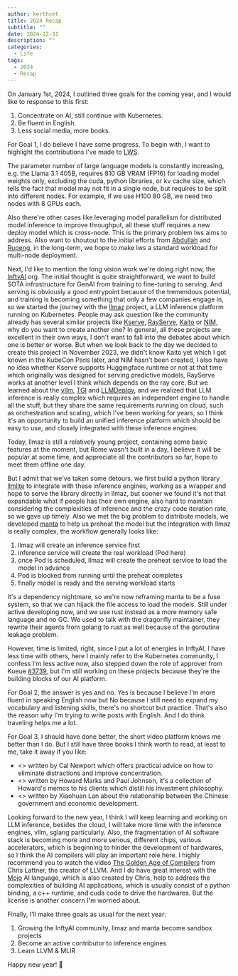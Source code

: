 ```yaml
---
author: kerthcet
title: 2024 Recap
subtitle: ""
date: 2024-12-31
description: ""
categories:
  - Life
tags:
  - 2024
  - Recap
---
```


On January 1st, 2024, I outlined three goals for the coming year,
and I would like to response to this first:

1. Concentrate on AI, still continue with Kubernetes.
2. Be fluent in English.
3. Less social media, more books.

For Goal 1, I do believe I have some progress. To begin with, I want to highlight
the contributions I've made to [LWS](https://github.com/kubernetes-sigs/lws).

The parameter number of large language models is constantly increasing, e.g. the Llama 3.1 405B, requires 810 GB VRAM (FP16) for loading model weights only, excluding the cuda, python libraries, or kv cache size, which tells the fact that model may not fit in a single node, but requires to be split into different nodes. For example, if we use H100 80 GB, we need two nodes with 8 GPUs each.

Also there're other cases like leveraging model parallelism for distributed model inference to improve throughput, all these stuff requires a new deploy model which is cross-node. This is the primary problem lws aims to address. Also want to shoutout to the initial efforts from [Abdullah](https://github.com/ahg-g) and [Rupeng](https://github.com/liurupeng), in the long-term, we hope to make lws a standard workload for multi-node deployment.

Next, I'd like to mention the long vision work we're doing right now, the [InftyAI](https://github.com/InftyAI) org. The initial thought is quite straightforward, we want to build SOTA infrastructure for GenAI from training to fine-tuning to serving. And serving is obviously a good entrypoint because of the tremendous potential, and training is becoming something that only a few companies engage in, so we started the journey with the [llmaz](https://github.com/InftyAI/llmaz) project, a LLM inference platform running on Kubernetes. People may ask question like the community already has several similar projects like [Kserve](https://github.com/kserve/kserve), [RayServe](https://github.com/ray-project/kuberay), [Kaito](https://github.com/kaito-project/kaito) or [NIM](https://github.com/NVIDIA/k8s-nim-operator), why do you want to create another one? In general, all these projects are excellent in their own ways, I don't want to fall into the debates about which one is better or worse. But when we look back to the day we decided to create this project in November 2023, we didn't know Kaito yet which I got known in the KubeCon Paris later, and NIM hasn't been created, I also have no idea whether Kserve supports Huggingface runtime or not at that time which originally was designed for serving predictive models, RayServe works at another level I think which depends on the ray core. But we learned about the [vllm](https://github.com/vllm-project/vllm), [TGI](https://github.com/huggingface/text-generation-inference) and [LLMDeploy](https://github.com/InternLM/lmdeploy), and we realized that LLM inference is really complex which requires an independent engine to handle all the stuff, but they share the same requirements running on cloud, such as orchestration and scaling, which I've been working for years, so I think it's an opportunity to build an unified inference platform which should be easy to use, and closely integrated with these inference engines.

Today, llmaz is still a relatively young project, containing some basic features at the moment, but Rome wasn't built in a day, I believe it will be popular at some time, and appreciate all the contributors so far, hope to meet them offline one day.

But I admit that we've taken some detours, we first build a python library [llmlite](https://github.com/InftyAI/llmlite) to integrate with these inference engines, working as a wrapper and hope to serve the library directly in llmaz, but sooner we found it's not that expandable what if people has their own engine, also hard to maintain considering the complexities of inference and the crazy code iteration rate, so we gave up timely. Also we met the big problem to distribute models, we developed [manta](https://github.com/InftyAI/Manta) to help us preheat the model but the integration with llmaz is really complex, the workflow generally looks like:
1. llmaz will create an inference service first
2. inference service will create the real workload (Pod here)
3. once Pod is scheduled, llmaz will create the preheat service to load the model in advance
4. Pod is blocked from running until the preheat completes
5. finally model is ready and the serving workload starts

It's a dependency nightmare, so we're now reframing manta to be a fuse system, so that we can hijack the file access to load the models. Still under active developing now, and we use rust instead as a more memory safe language and no GC. We used to talk with the dragonfly maintainer, they rewrite their agents from golang to rust as well because of the goroutine leakage problem.

However, time is limited, right, since I put a lot of energies in InftyAI, I have less time with others, here I mainly refer to the Kubernetes community, I confess I'm less active now, also stepped down the role of approver from Kueue [#3739](https://github.com/kubernetes-sigs/kueue/pull/3739), but I'm still working on these projects because they're the building blocks of our AI platform.

For Goal 2, the answer is yes and no. Yes is because I believe I'm more fluent in speaking English now but No because I still need to expand my vocabulary and listening skills, there's no shortcut but practice. That's also the reason why I'm trying to write posts with English. And I do think traveling helps me a lot.

For Goal 3, I should have done better, the short video platform knows me better than I do. But I still have three books I think worth to read, at least to me, take it away if you like:

- <<Deep Work>> written by Cal Newport which offers practical advice on how to eliminate distractions and improve concentration.
- <<The Most Important Thing Illuminated>> written by Howard Marks and Paul Johnson, it's a collection of Howard's memos to his clients which distill his investment philosophy.
- <<Embedded Power>> written by Xiaohuan Lan about the relationship between the Chinese government and economic development.

Looking forward to the new year, I think I will keep learning and working on LLM inference, besides the cloud, I will take more time with the inference engines, vllm, sglang particularly. Also, the fragmentation of AI software stack is becoming more and more serious, different chips, various accelerators, which is beginning to hinder the development of hardwares, so I think the AI compilers will play an important role here. I highly recommend you to watch the video [The Golden Age of Compilers](https://www.youtube.com/watch?v=4HgShra-KnY&list=PLpdLHovdUOmbj3IMl20Xzr_QFh7Wcic1p&index=13) from Chris Lattner, the creator of LLVM. And I do have great interest with the [Mojo](https://github.com/modularml/mojo) AI language, which is also created by Chris, help to address the complexities of building AI applications, which is usually consist of a python binding, a c++ runtime, and cuda code to drive the hardwares. But the license is another concern I'm worried about.

Finally, I'll make three goals as usual for the next year:

1. Growing the InftyAI community, llmaz and manta become sandbox projects
2. Become an active contributor to inference engines
3. Learn LLVM & MLIR


Happy new year! 🎉